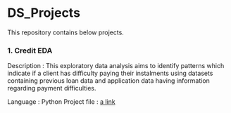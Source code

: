 # DS_Projects
This repository contains below projects.

### 1. Credit EDA
Description : This exploratory data analysis aims to identify patterns which indicate if a client has difficulty paying their instalments using datasets containing previous loan data and application data having information regarding payment difficulties.

Language : Python
Project file : [a link](Credit_EDA_Assignment/Credit_EDA_assignment.ipynb.md)
